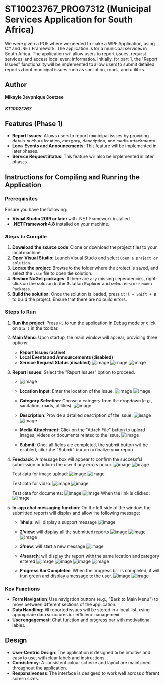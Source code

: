 # ST10023767_PROG7312 (Municipal Services Application for South Africa)

We were given a POE where we needed to make a WPF Application, using C# and .NET Framework. The application is for a municipal services in South Africa. The application will allow users to report issues, request services, and access local event information. Initially, for part 1, the "Report Issues" functionality will be implemented to allow users to submit detailed reports about municipal issues such as sanitation, roads, and utilities.

## Author 
#### Mikayle Devpnique Coetzee
##### ST10023767

## Features (Phase 1)
- **Report Issues**: Allows users to report municipal issues by providing details such as location, category, description, and media attachments.
- **Local Events and Announcements**: This feature will be implemented in later phases.
- **Service Request Status**: This feature will also be implemented in later phases.

## Instructions for Compiling and Running the Application

### Prerequisites
Ensure you have the following:
- **Visual Studio 2019 or later** with .NET Framework installed.
- **.NET Framework 4.8** installed on your machine.

### Steps to Compile
1. **Download the source code**: Clone or download the project files to your local machine.
2. **Open Visual Studio**: Launch Visual Studio and select `Open a project or solution`.
3. **Locate the project**: Browse to the folder where the project is saved, and select the `.sln` file to open the solution.
4. **Restore NuGet packages**: If there are any missing dependencies, right-click on the solution in the Solution Explorer and select `Restore NuGet Packages`.
5. **Build the solution**: Once the solution is loaded, press `Ctrl + Shift + B` to build the project. Ensure that there are no build errors.

### Steps to Run
1. **Run the project**: Press `F5` to run the application in Debug mode or click on `Start` in the toolbar.
2. **Main Menu**: Upon startup, the main window will appear, providing three options:
   - **Report Issues (active)**
   - **Local Events and Announcements (disabled)**
   - **Service Request Status (disabled)**
   ![image](https://github.com/user-attachments/assets/f9067ad7-98f1-4f76-bb2e-d9410d569d7d)
   ![image](https://github.com/user-attachments/assets/299adf28-3364-40c1-924d-6add06936f38)
   ![image](https://github.com/user-attachments/assets/47cf44a1-7002-43f8-9c68-d5046cb77035)

3. **Report Issues**: Select the "Report Issues" option to proceed.
   - ![image](https://github.com/user-attachments/assets/b0321b5e-acf0-4dfe-8de0-7a5caa155ccc)

   - **Location Input**: Enter the location of the issue.
   ![image](https://github.com/user-attachments/assets/b0936349-f5e5-436e-bd09-75045a851501)
   ![image](https://github.com/user-attachments/assets/a514fd8f-b476-4c0d-92f2-c241b103aea7)

   - **Category Selection**: Choose a category from the dropdown (e.g., sanitation, roads, utilities).
   ![image](https://github.com/user-attachments/assets/80b27cd5-fc67-4fd3-a011-43e96c191ad1)

   - **Description**: Provide a detailed description of the issue.
   ![image](https://github.com/user-attachments/assets/ff49b878-2aa7-4be8-8efa-9b74b9df4324)
   ![image](https://github.com/user-attachments/assets/4af68092-2757-4621-827b-8669ace130ed)

   - **Media Attachment**: Click on the "Attach File" button to upload images, videos or documents related to the issue.
   ![image](https://github.com/user-attachments/assets/6561d1a9-13e0-4b49-a798-dcd784281d8c)

   - **Submit**: Once all fields are completed, the submit button will be enabled, click the "Submit" button to finalize your report.
5. **Feedback**: A message box will appear to confirm the successful submission or inform the user if any errors occur.
   ![image](https://github.com/user-attachments/assets/2023a965-bdaa-4435-a069-8f045f87910e)
   ![image](https://github.com/user-attachments/assets/5083773a-4802-476b-acbb-0ae270e990e6)

   Test data for image upload:
   ![image](https://github.com/user-attachments/assets/9ae853d1-bdf1-48e2-aced-8a7b762fb96c)
   ![image](https://github.com/user-attachments/assets/dc9a68e4-38e6-4ed4-a8b9-3db541cc85a9)

   Test data for video:
   ![image](https://github.com/user-attachments/assets/0ad9a905-0360-435d-a50c-d73333ec6de9)
   ![image](https://github.com/user-attachments/assets/99f8ea94-764e-4220-9d06-6d18d052c6a7)

   Test data for documents:
   ![image](https://github.com/user-attachments/assets/c9b2349e-945b-4d1d-9d2c-fdf72d09948b)
   ![image](https://github.com/user-attachments/assets/750e28b6-0e64-46d7-956b-cc70328ca582)
   When the link is clicked:
   ![image](https://github.com/user-attachments/assets/7a9acc6b-a5b2-4032-b0b4-18bbeaeaa3b8)

7. **In-app chat messaging function**: On the left side of the window, the submitted reports will display and allow the following message:
   - **1/help**: will display a support message
     ![image](https://github.com/user-attachments/assets/777d328e-7c8f-47e7-be8a-9cebb8da5fe5)

   - **2/view**: will display all the submitted reports
     ![image](https://github.com/user-attachments/assets/cc682d73-25bc-4a45-af5c-61a9cf5fd5ec)
     ![image](https://github.com/user-attachments/assets/ada94180-3d8f-40a1-bed8-6c2b07936f44)
     ![image](https://github.com/user-attachments/assets/a0ab9715-e1a1-4e33-b685-1ffebcd131a4)
   
   - **3/new**: will start a new message
     ![image](https://github.com/user-attachments/assets/71acafbe-c2ff-4b48-84d6-63c4959ff04a)

   - **4/search**: will display the report with the same location and category entered
     ![image](https://github.com/user-attachments/assets/0cd1a3bf-30d4-491f-8d40-da69e547721f)
     ![image](https://github.com/user-attachments/assets/d567f7cd-fd0a-4994-ac99-46fe8342eb99)
     ![image](https://github.com/user-attachments/assets/4e9f2298-fd11-4b9a-95b5-89f535b0e73e)
     ![image](https://github.com/user-attachments/assets/09d97ab0-a87f-4e2c-87f5-907eb6aaa1e9)

   - **Progress Bar Completed**: When the progress bar is completed, it will trun green and display a message to the user.
     ![image](https://github.com/user-attachments/assets/8fb5c475-b59f-4b93-9096-3793308689f7)
     ![image](https://github.com/user-attachments/assets/20b37450-f3d8-401c-a4d3-9cb520db874c)
 
### Key Functions
- **Form Navigation**: Use navigation buttons (e.g., "Back to Main Menu") to move between different sections of the application.
- **Data Handling**: All reported issues will be stored in a local list, using appropriate data structures for efficient management.
- **User engagement**: Chat function and progress bar with motivational lables. 

## Design 
- **User-Centric Design**: The application is designed to be intuitive and easy to use, with clear labels and instructions.
- **Consistency**: A consistent colour scheme and layout are maintained throughout the application.
- **Responsiveness**: The interface is designed to work well across different screen sizes.

